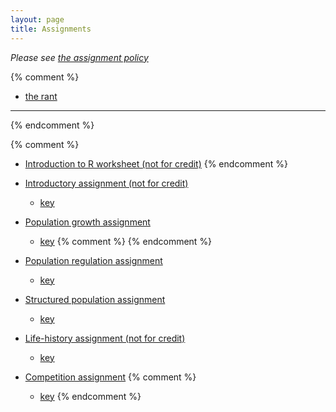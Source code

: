 ```yaml
---
layout: page
title: Assignments
---
```


_Please see [the assignment policy](/assignment_policy.html)_

{% comment %} 
* [the rant](/rant.html)

----------------------------------------------------------------------
{% endcomment %} 

{% comment %} 
* [Introduction to R worksheet (not for credit)](http://lalashan.mcmaster.ca/theobio/3SS/index.php/Introduction_to_R)
{% endcomment %} 

* [Introductory assignment (not for credit)](/materials/intro.asn.pdf)
  * [key](materials/intro.key.pdf)

* [Population growth assignment](/materials/pg.asn.pdf)
  * [key](materials/pg.key.pdf)
{% comment %} 
{% endcomment %} 

* [Population regulation assignment](/materials/regulation.asn.pdf)
  * [key](/materials/regulation.key.pdf)

* [Structured population assignment](/materials/structure.asn.pdf)
  * [key](/materials/structure.key.pdf)

* [Life-history assignment (not for credit)](/materials/interaction.asn.pdf)
  * [key](/materials/interaction.key.pdf)

* [Competition assignment](/materials/competition.asn.pdf)
{% comment %} 
  * [key](/materials/competition.key.pdf)
{% endcomment %} 
